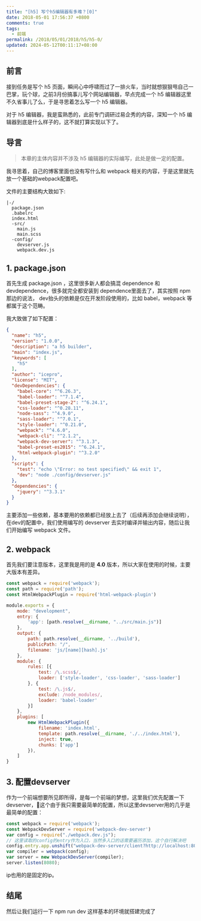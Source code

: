 ```yaml
---
title: "[h5] 写个h5编辑器有多难？[0]"
date: 2018-05-01 17:56:37 +0800
comments: true
tags:
  - 前端
permalink: /2018/05/01/2018/h5/h5-0/
updated: 2024-05-12T00:11:17+08:00
---
```


## 前言

接到任务是写个 h5 页面，瞬间心中呼啸而过了一排火车，当时就想狠狠甩自己一巴掌，玩个球，之前3月份搞事儿写个网站编辑器，早点完成一个 h5 编辑器这里不久省事儿了么，于是寻思着怎么写一个 h5 编辑器。

对于 h5 编辑器，我是蛮熟悉的，此前专门调研过易企秀的内容，深知一个 h5 编辑器到底是什么样子的，这不就打算实现以下了。

## 导言

> 本章的主体内容并不涉及 h5 编辑器的实际编写，此处是做一定的配置。

我寻思着，自己的博客里面也没有写什么和 webpack 相关的内容，于是这里就先放一个基础的webpack配置吧。

文件的主要结构大致如下:


```
|-/
  package.json
  .babelrc
  index.html
  -src/
    main.js
    main.scss
  -config/
    devserver.js
    webpack.dev.js
```

## 1. package.json

首先生成 package.json ，这里很多新人都会搞混 dependence 和 devdependence，很多就完全都安装到 dependence里面去了，其实按照 npm 那边的说法， dev抬头的依赖是仅在开发阶段使用的，比如 babel，webpack 等都属于这个范畴。

我大致做了如下配置：

```json
{
  "name": "h5",
  "version": "1.0.0",
  "description": "a h5 builder",
  "main": "index.js",
  "keywords": [
    "h5"
  ],
  "author": "icepro",
  "license": "MIT",
  "devDependencies": {
    "babel-core": "^6.26.3",
    "babel-loader": "^7.1.4",
    "babel-preset-stage-2": "^6.24.1",
    "css-loader": "^0.28.11",
    "node-sass": "^4.9.0",
    "sass-loader": "^7.0.1",
    "style-loader": "^0.21.0",
    "webpack": "^4.6.0",
    "webpack-cli": "^2.1.2",
    "webpack-dev-server": "^3.1.3",
    "babel-preset-es2015": "^6.24.1",
    "html-webpack-plugin": "^3.2.0"
  },
  "scripts": {
    "test": "echo \"Error: no test specified\" && exit 1",
    "dev": "node ./config/devserver.js"
  },
  "dependencies": {
    "jquery": "^3.3.1"
  }
}
```

主要添加一些依赖，基本要用的依赖都已经放上去了（后续再添加会继续说明），在dev的配置中，我们使用编写的 devserver 去实时编译并输出内容，随后让我们开始编写 webpack 文件。

## 2. webpack

首先我们要注意版本，这里我是用的是 **4.0** 版本，所以大家在使用的时候，主要大版本有差异。


```javascript
const webpack = require('webpack');
const path = require('path');
const HtmlWebpackPlugin = require('html-webpack-plugin')

module.exports = {
    mode: "development",
    entry: {
        'app': [path.resolve(__dirname, "../src/main.js")]
    },
    output: {
        path: path.resolve(__dirname, '../build'),
        publicPath: "/",
        filename: 'js/[name][hash].js'
    },
    module: {
        rules: [{
            test: /\.scss$/,
            loader: ['style-loader', 'css-loader', 'sass-loader']
        }, {
            test: /\.js$/,
            exclude: /node_modules/,
            loader: 'babel-loader'
        }]
    },
    plugins: [
        new HtmlWebpackPlugin({
            filename: 'index.html',
            template: path.resolve(__dirname, './../index.html'),
            inject: true, 
            chunks: ['app']
        }),
    ]
}
```

## 3. 配置devserver

作为一个前端想要所见即所得，是每一个前端的梦想，这里我们优先配置一下 devserver，这个由于我只需要最简单的配置，所以这里devserver用的几乎是最简单的配置：

```javascript
const webpack = require('webpack');
const WebpackDevServer = require('webpack-dev-server')
var config = require("./webpack.dev.js");
// 这里读取的config的entry作为入口，当然多入口的话需要遍历添加，这个自行解决吧
config.entry.app.unshift("webpack-dev-server/client?http://localhost:8080/");
var compiler = webpack(config);
var server = new WebpackDevServer(compiler);
server.listen(8080);
```

ip也用的是固定的ip。

## 结尾

然后让我们运行一下 npm run dev 这样基本的环境就搭建完成了


